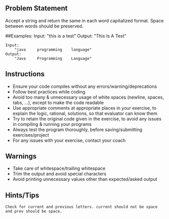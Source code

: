## Problem Statement

Accept a string and return the same in each word capitalized format.
Space between words should be preserved.

##Examples:
	Input:
		"this is a test"
	Output:
		"This Is A Test"

	Input:
		"java     programming    language"
	Output:
		"Java     Programming    Language"

## Instructions
- Ensure your code compiles without any errors/warning/deprecations 
- Follow best practices while coding
- Avoid too many & unnecessary usage of white spaces (newline, spaces, tabs, ...), except to make the code readable
- Use appropriate comments at appropriate places in your exercise, to explain the logic, rational, solutions, so that evaluator can know them  
- Try to retain the original code given in the exercise, to avoid any issues in compiling & running your programs
- Always test the program thoroughly, before saving/submitting exercises/project
- For any issues with your exercise, contact your coach

## Warnings
- Take care of whitespace/trailing whitespace
- Trim the output and avoid special characters
- Avoid printing unnecessary values other than expected/asked output

## Hints/Tips
	Check for current and previous letters. current should not be space and prev should be space.
